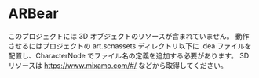 # ARBear

このプロジェクトには 3D オブジェクトのリソースが含まれていません。
動作させるにはプロジェクトの art.scnassets ディレクトリ以下に .dea ファイルを配置し、CharacterNode でファイル名の定義を追加する必要があります。
3D リソースは https://www.mixamo.com/#/ などから取得してください。
